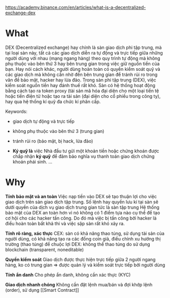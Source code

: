 https://academy.binance.com/en/articles/what-is-a-decentralized-exchange-dex
# What

DEX (Decentralized exchange) hay chính là sàn giao dịch phi tập trung, mà tại loại sàn này, tất cả các giao dịch diễn ra tự động và trực tiếp giữa những người dùng với nhau (mạng ngang hàng) theo quy trình tự động mà không phụ thuộc vào bên thứ 3 hay bên trung gian trong việc giữ nguồn tiền của bạn. Hay nói cách khác, người dùng hoàn toàn có quyền kiểm soát quỹ và các giao dịch mà không cần nhờ đến bên trung gian để tránh rủi ro trong vân đề bảo mật, hacker hay lừa đảo. Trong sàn phi tập trung (DEX), việc kiểm soát nguồn tiền hay đánh thuế rất khó.
Sàn có hệ thống hoạt động bằng cách tạo ra token proxy (tài sản mã hóa đại diện cho một loại tiền tệ hoặc tiền điện tử hoặc tạo ra tài sản (đại diện cho cổ phiếu trong công ty), hay qua hệ thống kí quỹ đa chức kí phân cấp.

Keywords:
- giao dịch tự động và trực tiếp
- không phụ thuộc vào bên thứ 3 (trung gian) 
- tránh rủi ro (bảo mật, bị hack, lừa đảo)

- **Ký quỹ là** việc Nhà đầu tư gửi một khoản tiền hoặc chứng khoán được chấp nhận **ký quỹ** để đảm bảo nghĩa vụ thanh toán giao dịch chứng khoán phái sinh. ...

# Why
 **Tính bảo mật và an toàn**
 Việc nạp tiền vào DEX sẽ tạo thuận lợi cho việc giao dịch trên sàn giao dịch tập trung. Số lệnh hay quyền lưu kí tại sàn sẽ dưới quyền của dịch vụ giao dịch trung gian tức là sàn tập trung
 Hệ thống bảo mật của DEX an toàn hơn vì nó không có 1 điểm tựa nào cụ thể để tạo cơ hội cho các hacker tấn công. Do đó mà việc bị tấn công bởi hacker là điều hoàn toàn bất khả thi và việc sập sàn rất khó xảy ra. 

**Tính rõ ràng, xác thực**
CEX: sàn có khả năng thao túng, sử dụng tài sản của người dùng, có khả năng tạo ra các đồng coin giả, điều chỉnh xu hướng thị trường (thao túng) để chuộc lợi
DEX: không thể thao túng do sử dụng blockchain (transparent, noneditable)

**Quyền kiểm soát**
Giao dịch được thực hiện trực tiếp giữa 2 người ngang hàng, ko có trung gian => được quản lý và kiểm soát trực tiếp bởi người dùng

**Tính ẩn danh**
Cho phép ẩn danh, không cần xác thực (KYC)

**Giao dịch nhanh chóng**
Không cần đặt lệnh mua/bán và đợi khớp lệnh (order), sử dụng [[Smart Contract]]